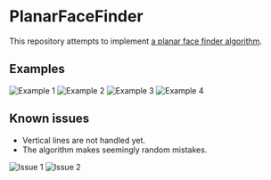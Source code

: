 # PlanarFaceFinder

This repository attempts to implement [a planar face finder algorithm](https://math.stackexchange.com/questions/1592799/algorithm-for-enumerating-all-the-faces-of-a-multigraph-with-given-planar-embedd).

## Examples
![Example 1](examples/example1.png "Example 1")
![Example 2](examples/example2.png "Example 2")
![Example 3](examples/example3.png "Example 3")
![Example 4](examples/example4.png "Example 4")

## Known issues
- Vertical lines are not handled yet.
- The algorithm makes seemingly random mistakes.

![Issue 1](examples/issue1.png "Issue 1")
![Issue 2](examples/issue2.png "Issue 2")
